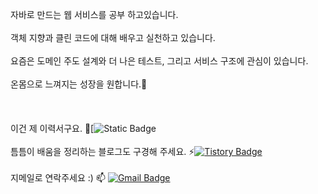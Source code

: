 
자바로 만드는 웹 서비스를 공부 하고있습니다.
<BR/><BR/>
객체 지향과 클린 코드에 대해 배우고 실천하고 있습니다.
<BR/><BR/>
요즘은 도메인 주도 설계와 더 나은 테스트, 그리고 서비스 구조에 관심이 있습니다.
<BR/><BR/>
온몸으로 느껴지는 성장을 원합니다.🌱
<BR/><BR/>
<BR/><BR/>
이건 제 이력서구요.
📑[![Static Badge](https://languid-chord-a1e.notion.site/d46e2e604490446398a50c4c76715c71?pvs=4)
<BR/><BR/>
틈틈이 배움을 정리하는 블로그도 구경해 주세요.
⚡[![Tistory Badge](https://img.shields.io/badge/-Tistory-orange?style=flat-square)](http://ktae23.tistory.com/)
<BR/><BR/>
지메일로 연락주세요 :)
 📫  [![Gmail Badge](https://img.shields.io/badge/Gmail-EA4335?style=flat&logo=Gmail&logoColor=white)](mailto:pktpkt8917@gmail.com)


<!--
[![Solved.ac
프로필](http://mazassumnida.wtf/api/generate_badge?boj=ktae23)](https://solved.ac/ktae23)
-->
<!--
**ktae23/ktae23** is a ✨ _special_ ✨ repository because its `README.md` (this file) appears on your GitHub profile.

Here are some ideas to get you started:

- 🔭 I’m currently working on ...
- 🌱 I’m currently learning ...
- 👯 I’m looking to collaborate on ...
- 🤔 I’m looking for help with ...
- 💬 Ask me about ...
- 📫 How to reach me: ...
- 😄 Pronouns: ...
- ⚡ Fun fact: ...
-->
